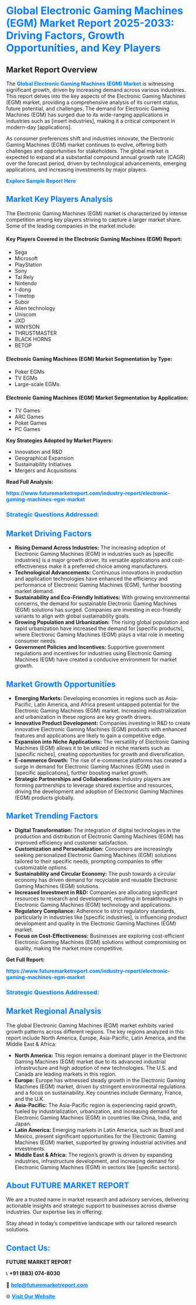 <h1 style="color: #007BFF;">Global Electronic Gaming Machines (EGM) Market Report 2025-2033: Driving Factors, Growth Opportunities, and Key Players</h1>

<section id="overview">
<h2>Market Report Overview</h2>
<p>The <a href="https://www.futuremarketreport.com/industry-report/electronic-gaming-machines-egm-market" style="color: #007BFF; text-decoration: none;"><strong>Global Electronic Gaming Machines (EGM) Market</strong></a> is witnessing significant growth, driven by increasing demand across various industries. This report delves into the key aspects of the Electronic Gaming Machines (EGM) market, providing a comprehensive analysis of its current status, future potential, and challenges. The demand for Electronic Gaming Machines (EGM) has surged due to its wide-ranging applications in industries such as [insert industries], making it a critical component in modern-day [applications].</p>
<p>As consumer preferences shift and industries innovate, the Electronic Gaming Machines (EGM) market continues to evolve, offering both challenges and opportunities for stakeholders. The global market is expected to expand at a substantial compound annual growth rate (CAGR) over the forecast period, driven by technological advancements, emerging applications, and increasing investments by major players.</p>
</section>

<section id="overview">
<p><a href="https://www.futuremarketreport.com/request-sample/reportId=57919" style="color: #007BFF; text-decoration: none;"><strong>Explore Sample Report Here</strong></a></p>
</section>

<section id="key-players">
<h2 style="color: #007BFF;">Market Key Players Analysis</h2>
<p>The Electronic Gaming Machines (EGM) market is characterized by intense competition among key players striving to capture a larger market share. Some of the leading companies in the market include:</p>
<h4>Key Players Covered in the Electronic Gaming Machines (EGM) Report:</h4>
<ul><li>Sega</li><li>Microsoft</li><li>PlayStation</li><li>Sony</li><li>Tai Rely</li><li>Nintendo</li><li>I-dong</li><li>Timetop</li><li>Subor</li><li>Alien technology</li><li>Uniscom</li><li>JXD</li><li>WINYSON</li><li>THRUSTMASTER</li><li>BLACK HORNS</li><li>BETOP</li></ul>
<h4>Electronic Gaming Machines (EGM) Market Segmentation by Type:</h4>
<ul><li>Poker EGMs</li><li>TV EGMs</li><li>Large-scale EGMs</li></ul>

<h4>Electronic Gaming Machines (EGM) Market Segmentation by Application:</h4>
<ul><li>TV Games</li><li>ARC Games</li><li>Poket Games</li><li>PC Games</li></ul>
<p><strong>Key Strategies Adopted by Market Players:</strong></p>
<ul>
<li>Innovation and R&D</li>
<li>Geographical Expansion</li>
<li>Sustainability Initiatives</li>
<li>Mergers and Acquisitions</li>
</ul>
</section>

<section>
<p><strong>Read Full Analysis: </strong></p><a href="https://www.futuremarketreport.com/industry-report/electronic-gaming-machines-egm-market" style="color: #007BFF; text-decoration: none;"><strong>https://www.futuremarketreport.com/industry-report/electronic-gaming-machines-egm-market</strong></a>
<h3 style="color: #007BFF;">Strategic Questions Addressed:</h3>
</section>

<section id="driving-factors">
<h2 style="color: #007BFF;">Market Driving Factors</h2>
<ul>
<li><strong>Rising Demand Across Industries:</strong> The increasing adoption of Electronic Gaming Machines (EGM) in industries such as [specific industries] is a major growth driver. Its versatile applications and cost-effectiveness make it a preferred choice among manufacturers.</li>
<li><strong>Technological Advancements:</strong> Continuous innovations in production and application technologies have enhanced the efficiency and performance of Electronic Gaming Machines (EGM), further boosting market demand.</li>
<li><strong>Sustainability and Eco-Friendly Initiatives:</strong> With growing environmental concerns, the demand for sustainable Electronic Gaming Machines (EGM) solutions has surged. Companies are investing in eco-friendly variants to align with global sustainability goals.</li>
<li><strong>Growing Population and Urbanization:</strong> The rising global population and rapid urbanization have increased the demand for [specific products], where Electronic Gaming Machines (EGM) plays a vital role in meeting consumer needs.</li>
<li><strong>Government Policies and Incentives:</strong> Supportive government regulations and incentives for industries using Electronic Gaming Machines (EGM) have created a conducive environment for market growth.</li>
</ul>
</section>

<section id="growth-opportunities">
<h2 style="color: #007BFF;">Market Growth Opportunities</h2>
<ul>
<li><strong>Emerging Markets:</strong> Developing economies in regions such as Asia-Pacific, Latin America, and Africa present untapped potential for the Electronic Gaming Machines (EGM) market. Increasing industrialization and urbanization in these regions are key growth drivers.</li>
<li><strong>Innovative Product Development:</strong> Companies investing in R&D to create innovative Electronic Gaming Machines (EGM) products with enhanced features and applications are likely to gain a competitive edge.</li>
<li><strong>Expansion into Niche Applications:</strong> The versatility of Electronic Gaming Machines (EGM) allows it to be utilized in niche markets such as [specific niches], creating opportunities for growth and diversification.</li>
<li><strong>E-commerce Growth:</strong> The rise of e-commerce platforms has created a surge in demand for Electronic Gaming Machines (EGM) used in [specific applications], further boosting market growth.</li>
<li><strong>Strategic Partnerships and Collaborations:</strong> Industry players are forming partnerships to leverage shared expertise and resources, driving the development and adoption of Electronic Gaming Machines (EGM) products globally.</li>
</ul>
</section>

<section id="trending-factors">
<h2 style="color: #007BFF;">Market Trending Factors</h2>
<ul>
<li><strong>Digital Transformation:</strong> The integration of digital technologies in the production and distribution of Electronic Gaming Machines (EGM) has improved efficiency and customer satisfaction.</li>
<li><strong>Customization and Personalization:</strong> Consumers are increasingly seeking personalized Electronic Gaming Machines (EGM) solutions tailored to their specific needs, prompting companies to offer customizable options.</li>
<li><strong>Sustainability and Circular Economy:</strong> The push towards a circular economy has driven demand for recyclable and reusable Electronic Gaming Machines (EGM) solutions.</li>
<li><strong>Increased Investment in R&D:</strong> Companies are allocating significant resources to research and development, resulting in breakthroughs in Electronic Gaming Machines (EGM) technology and applications.</li>
<li><strong>Regulatory Compliance:</strong> Adherence to strict regulatory standards, particularly in industries like [specific industries], is influencing product development and quality in the Electronic Gaming Machines (EGM) market.</li>
<li><strong>Focus on Cost-Effectiveness:</strong> Businesses are exploring cost-efficient Electronic Gaming Machines (EGM) solutions without compromising on quality, making the market more competitive.</li>
</ul>
</section>

<section>
<p><strong>Get Full Report: </strong></p><a href="https://www.futuremarketreport.com/industry-report/electronic-gaming-machines-egm-market" style="color: #007BFF; text-decoration: none;"><strong>https://www.futuremarketreport.com/industry-report/electronic-gaming-machines-egm-market</strong></a>
<h3 style="color: #007BFF;">Strategic Questions Addressed:</h3>
</section>


<section id="regional-analysis">
<h2 style="color: #007BFF;">Market Regional Analysis</h2>
<p>The global Electronic Gaming Machines (EGM) market exhibits varied growth patterns across different regions. The key regions analyzed in this report include North America, Europe, Asia-Pacific, Latin America, and the Middle East & Africa:</p>
<ul>
<li><strong>North America:</strong> This region remains a dominant player in the Electronic Gaming Machines (EGM) market due to its advanced industrial infrastructure and high adoption of new technologies. The U.S. and Canada are leading markets in this region.</li>
<li><strong>Europe:</strong> Europe has witnessed steady growth in the Electronic Gaming Machines (EGM) market, driven by stringent environmental regulations and a focus on sustainability. Key countries include Germany, France, and the U.K.</li>
<li><strong>Asia-Pacific:</strong> The Asia-Pacific region is experiencing rapid growth, fueled by industrialization, urbanization, and increasing demand for Electronic Gaming Machines (EGM) in countries like China, India, and Japan.</li>
<li><strong>Latin America:</strong> Emerging markets in Latin America, such as Brazil and Mexico, present significant opportunities for the Electronic Gaming Machines (EGM) market, supported by growing industrial activities and investments.</li>
<li><strong>Middle East & Africa:</strong> The region’s growth is driven by expanding industries, infrastructure development, and increasing demand for Electronic Gaming Machines (EGM) in sectors like [specific sectors].</li>
</ul>
</section>

<footer>
<h2 style="color: #007BFF;">About FUTURE MARKET REPORT</h2>
<p>We are a trusted name in market research and advisory services, delivering actionable insights and strategic support to businesses across diverse industries. Our expertise lies in offering:</p>

<p>Stay ahead in today’s competitive landscape with our tailored research solutions.</p>

<h2 style="color: #007BFF;">Contact Us:</h2>
<p><strong>FUTURE MARKET REPORT</strong></p>
<p>📞 <strong>+91 (883) 074-8030</strong></p>
<p>📧 <strong><a href="mailto:help@futuremarketreport.com" style="color: #007BFF;">help@futuremarketreport.com</a></strong></p>
<p>🌐 <strong><a href="https://www.futuremarketreport.com/" style="color: #007BFF;">Visit Our Website</a></strong></p>
</footer>